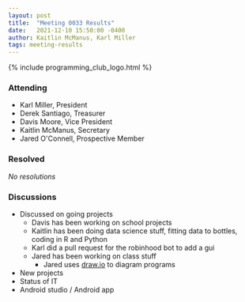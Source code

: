 ```yaml
---
layout: post
title:  "Meeting 0033 Results"
date:   2021-12-10 15:50:00 -0400
author: Kaitlin McManus, Karl Miller
tags: meeting-results
---
```


{% include programming_club_logo.html %}

### Attending

- Karl Miller, President
- Derek Santiago, Treasurer
- Davis Moore, Vice President
- Kaitlin McManus, Secretary
- Jared O'Connell, Prospective Member 

### Resolved

_No resolutions_

### Discussions 

- Discussed on going projects
  - Davis has been working on school projects
  - Kaitlin has been doing data science stuff, fitting data to bottles, coding in R and Python
  - Karl did a pull request for the robinhood bot to add a gui
  - Jared has been working on class stuff
    - Jared uses [draw.io](https://draw.io) to diagram programs
- New projects 
- Status of IT
- Android studio / Android app




